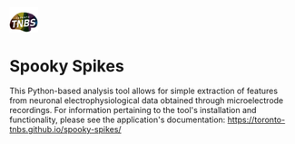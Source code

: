 <p align="left"><img src="app/images/tnbs_logo_cropped.png" width="10%"/></p>
<h1>Spooky Spikes</h1>
<p>
    This Python-based analysis tool allows for simple extraction of features from neuronal electrophysiological data 
    obtained through microelectrode recordings. For information pertaining to the tool's installation and 
    functionality, please see the application's documentation: <a href="https://toronto-tnbs.github.io/spooky-spikes/">
    https://toronto-tnbs.github.io/spooky-spikes/</a>
</p>